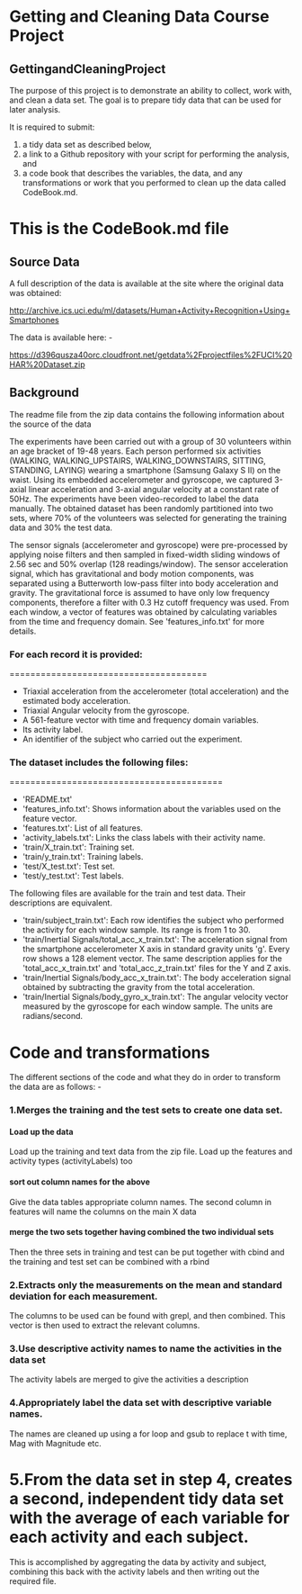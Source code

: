 # Getting and Cleaning Data Course Project
## GettingandCleaningProject


The purpose of this project is to demonstrate an ability to collect, work with, and clean a data set. 
The goal is to prepare tidy data that can be used for later analysis. 

It is required to submit: 
1) a tidy data set as described below, 
2) a link to a Github repository with your script for performing the analysis, and 
3) a code book that describes the variables, the data, and any transformations or work that you performed to clean up the data called CodeBook.md. 

# This is the CodeBook.md file

## Source Data
 A full description of the data is available at the site where the original data was obtained:

http://archive.ics.uci.edu/ml/datasets/Human+Activity+Recognition+Using+Smartphones 

The data is available here: -

https://d396qusza40orc.cloudfront.net/getdata%2Fprojectfiles%2FUCI%20HAR%20Dataset.zip 

## Background
The readme file from the zip data contains the following information about the source of the data

The experiments have been carried out with a group of 30 volunteers within an age bracket of 19-48 years. Each person performed six activities (WALKING, WALKING_UPSTAIRS, WALKING_DOWNSTAIRS, SITTING, STANDING, LAYING) wearing a smartphone (Samsung Galaxy S II) on the waist. Using its embedded accelerometer and gyroscope, we captured 3-axial linear acceleration and 3-axial angular velocity at a constant rate of 50Hz. The experiments have been video-recorded to label the data manually. The obtained dataset has been randomly partitioned into two sets, where 70% of the volunteers was selected for generating the training data and 30% the test data. 

The sensor signals (accelerometer and gyroscope) were pre-processed by applying noise filters and then sampled in fixed-width sliding windows of 2.56 sec and 50% overlap (128 readings/window). The sensor acceleration signal, which has gravitational and body motion components, was separated using a Butterworth low-pass filter into body acceleration and gravity. The gravitational force is assumed to have only low frequency components, therefore a filter with 0.3 Hz cutoff frequency was used. From each window, a vector of features was obtained by calculating variables from the time and frequency domain. See 'features_info.txt' for more details. 

### For each record it is provided:
======================================

- Triaxial acceleration from the accelerometer (total acceleration) and the estimated body acceleration.
- Triaxial Angular velocity from the gyroscope. 
- A 561-feature vector with time and frequency domain variables. 
- Its activity label. 
- An identifier of the subject who carried out the experiment.

### The dataset includes the following files:
=========================================

- 'README.txt'
- 'features_info.txt': Shows information about the variables used on the feature vector.
- 'features.txt': List of all features.
- 'activity_labels.txt': Links the class labels with their activity name.
- 'train/X_train.txt': Training set.
- 'train/y_train.txt': Training labels.
- 'test/X_test.txt': Test set.
- 'test/y_test.txt': Test labels.

The following files are available for the train and test data. Their descriptions are equivalent. 
- 'train/subject_train.txt': Each row identifies the subject who performed the activity for each window sample. Its range is from 1 to 30. 
- 'train/Inertial Signals/total_acc_x_train.txt': The acceleration signal from the smartphone accelerometer X axis in standard gravity units 'g'. Every row shows a 128 element vector. The same description applies for the 'total_acc_x_train.txt' and 'total_acc_z_train.txt' files for the Y and Z axis. 
- 'train/Inertial Signals/body_acc_x_train.txt': The body acceleration signal obtained by subtracting the gravity from the total acceleration. 
- 'train/Inertial Signals/body_gyro_x_train.txt': The angular velocity vector measured by the gyroscope for each window sample. The units are radians/second. 


# Code and transformations
The different sections of the code and what they do in order to transform the data are as follows: -
### 1.Merges the training and the test sets to create one data set.

####  Load up the data
Load up the training and text data from the zip file.
Load up the features and activity types (activityLabels) too


#### sort out column names for the above
Give the data tables appropriate column names.  The second column in features will name the columns on the main X data 

#### merge the two sets together having combined the two individual sets
Then the three sets in training and test can be put together with cbind
and the training and test set can be combined with a rbind 

### 2.Extracts only the measurements on the mean and standard deviation for each measurement. 

The columns to be used can be found with grepl, and then combined.
This vector is then used to extract the relevant columns.

### 3.Use descriptive activity names to name the activities in the data set
The activity labels are merged to give the activities a description


### 4.Appropriately label the data set with descriptive variable names. 
The names are cleaned up using a for loop and gsub to replace t with time, Mag with Magnitude etc.


# 5.From the data set in step 4, creates a second, independent tidy data set with the average of each variable for each activity and each subject.

This is accomplished by aggregating the data by activity and subject, combining this back with the activity labels and then writing out the required file.

